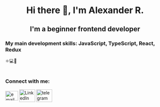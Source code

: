 <h1 align="center">Hi there 👋, I'm Alexander R.</h1>
<h2 align="center">I'm a beginner frontend developer</h2>

<h3>My main development skills: JavaScript, TypeScript, React, Redux</h3>
<div>⚛💻🚀<div>

<br>

<h3 align="left">Connect with me:</h3>
<p align="left">
<a href="mailto:ru55nedug@gmail.com" target="_blank"><img align="center" src="https://pnggrid.com/wp-content/uploads/2021/04/Gmail-Transparent-Logo-1024x768.png" alt="email" height="30px" width="40px" /></a> <a href="https://www.linkedin.com/in/alexander-rusin-789760226" target="_blank"><img align="center" src="https://freepngimg.com/thumb/linkedin/2-2-linkedin-png-hd-thumb.png" alt="LinkedIn" height="40px" width="50px" /></a> <a href="https://t.me/polkaj" target="_blank"><img align="center" src=https://flyclipart.com/thumb2/telegram-png-images-free-download-398257.png" alt="telegram" height="40px" width="50px" /></a>
</p>


